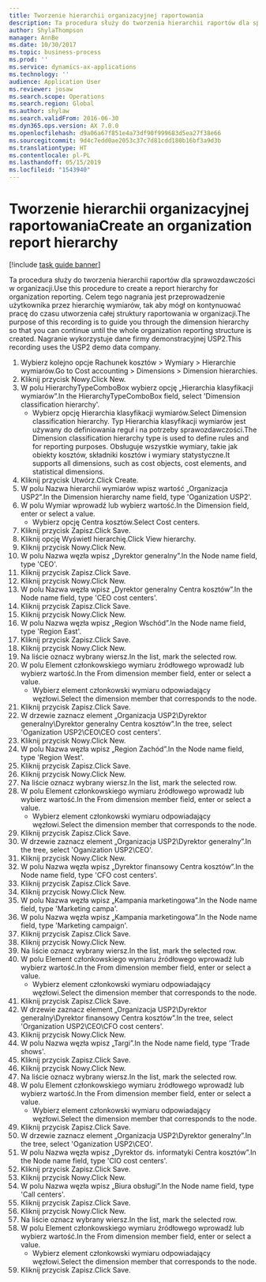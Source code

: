 ```yaml
---
title: Tworzenie hierarchii organizacyjnej raportowania
description: Ta procedura służy do tworzenia hierarchii raportów dla sprawozdawczości w organizacji.
author: ShylaThompson
manager: AnnBe
ms.date: 10/30/2017
ms.topic: business-process
ms.prod: ''
ms.service: dynamics-ax-applications
ms.technology: ''
audience: Application User
ms.reviewer: josaw
ms.search.scope: Operations
ms.search.region: Global
ms.author: shylaw
ms.search.validFrom: 2016-06-30
ms.dyn365.ops.version: AX 7.0.0
ms.openlocfilehash: d9a06a67f851e4a73df90f999683d5ea27f38e66
ms.sourcegitcommit: 9d4c7edd0ae2053c37c7d81cdd180b16bf3a9d3b
ms.translationtype: HT
ms.contentlocale: pl-PL
ms.lasthandoff: 05/15/2019
ms.locfileid: "1543940"
---
```

# <a name="create-an-organization-report-hierarchy"></a><span data-ttu-id="d512a-103">Tworzenie hierarchii organizacyjnej raportowania</span><span class="sxs-lookup"><span data-stu-id="d512a-103">Create an organization report hierarchy</span></span>

[!include [task guide banner](../../includes/task-guide-banner.md)]

<span data-ttu-id="d512a-104">Ta procedura służy do tworzenia hierarchii raportów dla sprawozdawczości w organizacji.</span><span class="sxs-lookup"><span data-stu-id="d512a-104">Use this procedure to create a report hierarchy for organization reporting.</span></span> <span data-ttu-id="d512a-105">Celem tego nagrania jest przeprowadzenie użytkownika przez hierarchię wymiarów, tak aby mógł on kontynuować pracę do czasu utworzenia całej struktury raportowania w organizacji.</span><span class="sxs-lookup"><span data-stu-id="d512a-105">The purpose of this recording is to guide you through the dimension hierarchy so that you can continue until the whole organization reporting structure is created.</span></span> <span data-ttu-id="d512a-106">Nagranie wykorzystuje dane firmy demonstracyjnej USP2.</span><span class="sxs-lookup"><span data-stu-id="d512a-106">This recording uses the USP2 demo data company.</span></span>

1. <span data-ttu-id="d512a-107">Wybierz kolejno opcje Rachunek kosztów > Wymiary > Hierarchie wymiarów.</span><span class="sxs-lookup"><span data-stu-id="d512a-107">Go to Cost accounting > Dimensions > Dimension hierarchies.</span></span>
2. <span data-ttu-id="d512a-108">Kliknij przycisk Nowy.</span><span class="sxs-lookup"><span data-stu-id="d512a-108">Click New.</span></span>
3. <span data-ttu-id="d512a-109">W polu HierarchyTypeComboBox wybierz opcję „Hierarchia klasyfikacji wymiarów”.</span><span class="sxs-lookup"><span data-stu-id="d512a-109">In the HierarchyTypeComboBox field, select 'Dimension classification hierarchy'.</span></span>
    * <span data-ttu-id="d512a-110">Wybierz opcję Hierarchia klasyfikacji wymiarów.</span><span class="sxs-lookup"><span data-stu-id="d512a-110">Select Dimension classification hierarchy.</span></span> <span data-ttu-id="d512a-111">Typ Hierarchia klasyfikacji wymiarów jest używany do definiowania reguł i na potrzeby sprawozdawczości.</span><span class="sxs-lookup"><span data-stu-id="d512a-111">The Dimension classification hierarchy type is used to define rules and for reporting purposes.</span></span> <span data-ttu-id="d512a-112">Obsługuje wszystkie wymiary, takie jak obiekty kosztów, składniki kosztów i wymiary statystyczne.</span><span class="sxs-lookup"><span data-stu-id="d512a-112">It supports all dimensions, such as cost objects, cost elements, and statistical dimensions.</span></span>  
4. <span data-ttu-id="d512a-113">Kliknij przycisk Utwórz.</span><span class="sxs-lookup"><span data-stu-id="d512a-113">Click Create.</span></span>
5. <span data-ttu-id="d512a-114">W polu Nazwa hierarchii wymiarów wpisz wartość „Organizacja USP2”.</span><span class="sxs-lookup"><span data-stu-id="d512a-114">In the Dimension hierarchy name field, type 'Oganization USP2'.</span></span>
6. <span data-ttu-id="d512a-115">W polu Wymiar wprowadź lub wybierz wartość.</span><span class="sxs-lookup"><span data-stu-id="d512a-115">In the Dimension field, enter or select a value.</span></span>
    * <span data-ttu-id="d512a-116">Wybierz opcję Centra kosztów.</span><span class="sxs-lookup"><span data-stu-id="d512a-116">Select Cost centers.</span></span>  
7. <span data-ttu-id="d512a-117">Kliknij przycisk Zapisz.</span><span class="sxs-lookup"><span data-stu-id="d512a-117">Click Save.</span></span>
8. <span data-ttu-id="d512a-118">Kliknij opcję Wyświetl hierarchię.</span><span class="sxs-lookup"><span data-stu-id="d512a-118">Click View hierarchy.</span></span>
9. <span data-ttu-id="d512a-119">Kliknij przycisk Nowy.</span><span class="sxs-lookup"><span data-stu-id="d512a-119">Click New.</span></span>
10. <span data-ttu-id="d512a-120">W polu Nazwa węzła wpisz „Dyrektor generalny”.</span><span class="sxs-lookup"><span data-stu-id="d512a-120">In the Node name field, type 'CEO'.</span></span>
11. <span data-ttu-id="d512a-121">Kliknij przycisk Zapisz.</span><span class="sxs-lookup"><span data-stu-id="d512a-121">Click Save.</span></span>
12. <span data-ttu-id="d512a-122">Kliknij przycisk Nowy.</span><span class="sxs-lookup"><span data-stu-id="d512a-122">Click New.</span></span>
13. <span data-ttu-id="d512a-123">W polu Nazwa węzła wpisz „Dyrektor generalny Centra kosztów”.</span><span class="sxs-lookup"><span data-stu-id="d512a-123">In the Node name field, type 'CEO cost centers'.</span></span>
14. <span data-ttu-id="d512a-124">Kliknij przycisk Zapisz.</span><span class="sxs-lookup"><span data-stu-id="d512a-124">Click Save.</span></span>
15. <span data-ttu-id="d512a-125">Kliknij przycisk Nowy.</span><span class="sxs-lookup"><span data-stu-id="d512a-125">Click New.</span></span>
16. <span data-ttu-id="d512a-126">W polu Nazwa węzła wpisz „Region Wschód”.</span><span class="sxs-lookup"><span data-stu-id="d512a-126">In the Node name field, type 'Region East'.</span></span>
17. <span data-ttu-id="d512a-127">Kliknij przycisk Zapisz.</span><span class="sxs-lookup"><span data-stu-id="d512a-127">Click Save.</span></span>
18. <span data-ttu-id="d512a-128">Kliknij przycisk Nowy.</span><span class="sxs-lookup"><span data-stu-id="d512a-128">Click New.</span></span>
19. <span data-ttu-id="d512a-129">Na liście oznacz wybrany wiersz.</span><span class="sxs-lookup"><span data-stu-id="d512a-129">In the list, mark the selected row.</span></span>
20. <span data-ttu-id="d512a-130">W polu Element członkowskiego wymiaru źródłowego wprowadź lub wybierz wartość.</span><span class="sxs-lookup"><span data-stu-id="d512a-130">In the From dimension member field, enter or select a value.</span></span>
    * <span data-ttu-id="d512a-131">Wybierz element członkowski wymiaru odpowiadający węzłowi.</span><span class="sxs-lookup"><span data-stu-id="d512a-131">Select the dimension member that corresponds to the node.</span></span>  
21. <span data-ttu-id="d512a-132">Kliknij przycisk Zapisz.</span><span class="sxs-lookup"><span data-stu-id="d512a-132">Click Save.</span></span>
22. <span data-ttu-id="d512a-133">W drzewie zaznacz element „Organizacja USP2\Dyrektor generalny\Dyrektor generalny Centra kosztów”.</span><span class="sxs-lookup"><span data-stu-id="d512a-133">In the tree, select 'Oganization USP2\CEO\CEO cost centers'.</span></span>
23. <span data-ttu-id="d512a-134">Kliknij przycisk Nowy.</span><span class="sxs-lookup"><span data-stu-id="d512a-134">Click New.</span></span>
24. <span data-ttu-id="d512a-135">W polu Nazwa węzła wpisz „Region Zachód”.</span><span class="sxs-lookup"><span data-stu-id="d512a-135">In the Node name field, type 'Region West'.</span></span>
25. <span data-ttu-id="d512a-136">Kliknij przycisk Zapisz.</span><span class="sxs-lookup"><span data-stu-id="d512a-136">Click Save.</span></span>
26. <span data-ttu-id="d512a-137">Kliknij przycisk Nowy.</span><span class="sxs-lookup"><span data-stu-id="d512a-137">Click New.</span></span>
27. <span data-ttu-id="d512a-138">Na liście oznacz wybrany wiersz.</span><span class="sxs-lookup"><span data-stu-id="d512a-138">In the list, mark the selected row.</span></span>
28. <span data-ttu-id="d512a-139">W polu Element członkowskiego wymiaru źródłowego wprowadź lub wybierz wartość.</span><span class="sxs-lookup"><span data-stu-id="d512a-139">In the From dimension member field, enter or select a value.</span></span>
    * <span data-ttu-id="d512a-140">Wybierz element członkowski wymiaru odpowiadający węzłowi.</span><span class="sxs-lookup"><span data-stu-id="d512a-140">Select the dimension member that corresponds to the node.</span></span>  
29. <span data-ttu-id="d512a-141">Kliknij przycisk Zapisz.</span><span class="sxs-lookup"><span data-stu-id="d512a-141">Click Save.</span></span>
30. <span data-ttu-id="d512a-142">W drzewie zaznacz element „Organizacja USP2\Dyrektor generalny”.</span><span class="sxs-lookup"><span data-stu-id="d512a-142">In the tree, select 'Oganization USP2\CEO'.</span></span>
31. <span data-ttu-id="d512a-143">Kliknij przycisk Nowy.</span><span class="sxs-lookup"><span data-stu-id="d512a-143">Click New.</span></span>
32. <span data-ttu-id="d512a-144">W polu Nazwa węzła wpisz „Dyrektor finansowy Centra kosztów”.</span><span class="sxs-lookup"><span data-stu-id="d512a-144">In the Node name field, type 'CFO cost centers'.</span></span>
33. <span data-ttu-id="d512a-145">Kliknij przycisk Zapisz.</span><span class="sxs-lookup"><span data-stu-id="d512a-145">Click Save.</span></span>
34. <span data-ttu-id="d512a-146">Kliknij przycisk Nowy.</span><span class="sxs-lookup"><span data-stu-id="d512a-146">Click New.</span></span>
35. <span data-ttu-id="d512a-147">W polu Nazwa węzła wpisz „Kampania marketingowa”.</span><span class="sxs-lookup"><span data-stu-id="d512a-147">In the Node name field, type 'Marketing campa'.</span></span>
36. <span data-ttu-id="d512a-148">W polu Nazwa węzła wpisz „Kampania marketingowa”.</span><span class="sxs-lookup"><span data-stu-id="d512a-148">In the Node name field, type 'Marketing campaign'.</span></span>
37. <span data-ttu-id="d512a-149">Kliknij przycisk Zapisz.</span><span class="sxs-lookup"><span data-stu-id="d512a-149">Click Save.</span></span>
38. <span data-ttu-id="d512a-150">Kliknij przycisk Nowy.</span><span class="sxs-lookup"><span data-stu-id="d512a-150">Click New.</span></span>
39. <span data-ttu-id="d512a-151">Na liście oznacz wybrany wiersz.</span><span class="sxs-lookup"><span data-stu-id="d512a-151">In the list, mark the selected row.</span></span>
40. <span data-ttu-id="d512a-152">W polu Element członkowskiego wymiaru źródłowego wprowadź lub wybierz wartość.</span><span class="sxs-lookup"><span data-stu-id="d512a-152">In the From dimension member field, enter or select a value.</span></span>
    * <span data-ttu-id="d512a-153">Wybierz element członkowski wymiaru odpowiadający węzłowi.</span><span class="sxs-lookup"><span data-stu-id="d512a-153">Select the dimension member that corresponds to the node.</span></span>  
41. <span data-ttu-id="d512a-154">Kliknij przycisk Zapisz.</span><span class="sxs-lookup"><span data-stu-id="d512a-154">Click Save.</span></span>
42. <span data-ttu-id="d512a-155">W drzewie zaznacz element „Organizacja USP2\Dyrektor generalny\Dyrektor finansowy Centra kosztów”.</span><span class="sxs-lookup"><span data-stu-id="d512a-155">In the tree, select 'Organization USP2\CEO\CFO cost centers'.</span></span>
43. <span data-ttu-id="d512a-156">Kliknij przycisk Nowy.</span><span class="sxs-lookup"><span data-stu-id="d512a-156">Click New.</span></span>
44. <span data-ttu-id="d512a-157">W polu Nazwa węzła wpisz „Targi”.</span><span class="sxs-lookup"><span data-stu-id="d512a-157">In the Node name field, type 'Trade shows'.</span></span>
45. <span data-ttu-id="d512a-158">Kliknij przycisk Zapisz.</span><span class="sxs-lookup"><span data-stu-id="d512a-158">Click Save.</span></span>
46. <span data-ttu-id="d512a-159">Kliknij przycisk Nowy.</span><span class="sxs-lookup"><span data-stu-id="d512a-159">Click New.</span></span>
47. <span data-ttu-id="d512a-160">Na liście oznacz wybrany wiersz.</span><span class="sxs-lookup"><span data-stu-id="d512a-160">In the list, mark the selected row.</span></span>
48. <span data-ttu-id="d512a-161">W polu Element członkowskiego wymiaru źródłowego wprowadź lub wybierz wartość.</span><span class="sxs-lookup"><span data-stu-id="d512a-161">In the From dimension member field, enter or select a value.</span></span>
    * <span data-ttu-id="d512a-162">Wybierz element członkowski wymiaru odpowiadający węzłowi.</span><span class="sxs-lookup"><span data-stu-id="d512a-162">Select the dimension member that corresponds to the node.</span></span>  
49. <span data-ttu-id="d512a-163">Kliknij przycisk Zapisz.</span><span class="sxs-lookup"><span data-stu-id="d512a-163">Click Save.</span></span>
50. <span data-ttu-id="d512a-164">W drzewie zaznacz element „Organizacja USP2\Dyrektor generalny”.</span><span class="sxs-lookup"><span data-stu-id="d512a-164">In the tree, select 'Oganization USP2\CEO'.</span></span>
51. <span data-ttu-id="d512a-165">W polu Nazwa węzła wpisz „Dyrektor ds. informatyki Centra kosztów”.</span><span class="sxs-lookup"><span data-stu-id="d512a-165">In the Node name field, type 'CIO cost centers'.</span></span>
52. <span data-ttu-id="d512a-166">Kliknij przycisk Zapisz.</span><span class="sxs-lookup"><span data-stu-id="d512a-166">Click Save.</span></span>
53. <span data-ttu-id="d512a-167">Kliknij przycisk Nowy.</span><span class="sxs-lookup"><span data-stu-id="d512a-167">Click New.</span></span>
54. <span data-ttu-id="d512a-168">W polu Nazwa węzła wpisz „Biura obsługi”.</span><span class="sxs-lookup"><span data-stu-id="d512a-168">In the Node name field, type 'Call centers'.</span></span>
55. <span data-ttu-id="d512a-169">Kliknij przycisk Zapisz.</span><span class="sxs-lookup"><span data-stu-id="d512a-169">Click Save.</span></span>
56. <span data-ttu-id="d512a-170">Kliknij przycisk Nowy.</span><span class="sxs-lookup"><span data-stu-id="d512a-170">Click New.</span></span>
57. <span data-ttu-id="d512a-171">Na liście oznacz wybrany wiersz.</span><span class="sxs-lookup"><span data-stu-id="d512a-171">In the list, mark the selected row.</span></span>
58. <span data-ttu-id="d512a-172">W polu Element członkowskiego wymiaru źródłowego wprowadź lub wybierz wartość.</span><span class="sxs-lookup"><span data-stu-id="d512a-172">In the From dimension member field, enter or select a value.</span></span>
    * <span data-ttu-id="d512a-173">Wybierz element członkowski wymiaru odpowiadający węzłowi.</span><span class="sxs-lookup"><span data-stu-id="d512a-173">Select the dimension member that corresponds to the node.</span></span>  
59. <span data-ttu-id="d512a-174">Kliknij przycisk Zapisz.</span><span class="sxs-lookup"><span data-stu-id="d512a-174">Click Save.</span></span>

